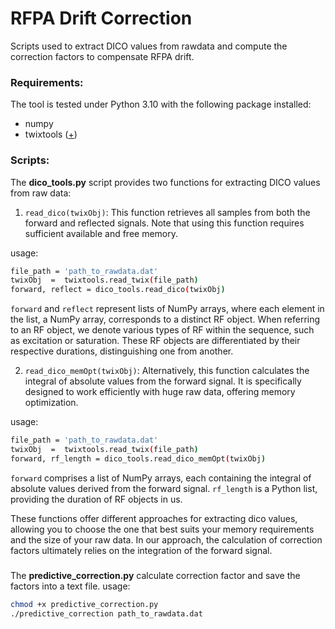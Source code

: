 
# RFPA Drift Correction
Scripts used to extract DICO values from rawdata and compute the correction factors to compensate RFPA drift. 

### Requirements:
The tool is tested under Python 3.10 with the following package installed:

 - numpy
 - twixtools ([+](https://github.com/pehses/twixtools))

### Scripts:
The **dico_tools.py** script provides two functions for extracting DICO values from raw data:

1) `read_dico(twixObj)`: This function retrieves all samples from both the forward and reflected signals. Note that using this function requires sufficient available and free memory.

usage:
```bash
file_path = 'path_to_rawdata.dat'
twixObj  =  twixtools.read_twix(file_path)
forward, reflect = dico_tools.read_dico(twixObj)
```
`forward` and `reflect` represent lists of NumPy arrays, where each element in the list, a NumPy array, corresponds to a distinct RF object. When referring to an RF object, we denote various types of RF within the sequence, such as excitation or saturation. These RF objects are differentiated by their respective durations, distinguishing one from another.


2) `read_dico_memOpt(twixObj)`: Alternatively, this function calculates the integral of absolute values from the forward signal. It is specifically designed to work efficiently with huge raw data, offering memory optimization.

usage:
```bash
file_path = 'path_to_rawdata.dat'
twixObj  =  twixtools.read_twix(file_path)
forward, rf_length = dico_tools.read_dico_memOpt(twixObj)
```
`forward` comprises a list of NumPy arrays, each containing the integral of absolute values derived from the forward signal. `rf_length` is a Python list, providing the duration of RF objects in us.

These functions offer different approaches for extracting dico values, allowing you to choose the one that best suits your memory requirements and the size of your raw data. In our approach, the calculation of correction factors ultimately relies on the integration of the forward signal. 

### 
The **predictive_correction.py** calculate correction factor and save the factors into a text file.
usage:
```bash
chmod +x predictive_correction.py
./predictive_correction path_to_rawdata.dat
```
